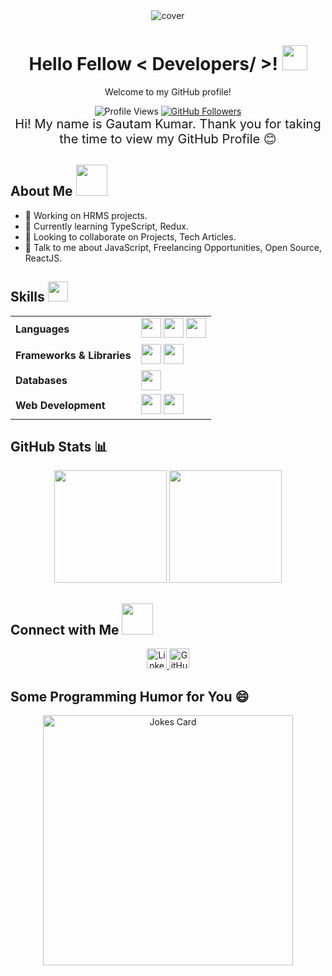 <div align="center">
  <img src="https://miro.medium.com/max/1444/1*Z5-lWkyzcRB5ahgm9qyxvg.png" alt="cover" />
</div>

<h1 align="center"> Hello Fellow < Developers/ >! <img src="https://raw.githubusercontent.com/MartinHeinz/MartinHeinz/master/wave.gif" width="40px"> </h1>
<p align="center">Welcome to my GitHub profile!</p>

<div align="center">
  <img src="https://visitor-badge.glitch.me/badge?page_id=Gautamkum-ar.Gautamkum-ar" alt="Profile Views" />
  <a href="https://github.com/Gautamkum-ar">
    <img src="https://img.shields.io/github/followers/Gautamkum-ar?label=Follow&style=social" alt="GitHub Followers" />
  </a>
</div>

<div align="center" style="font-size: 20px;">
  Hi! My name is Gautam Kumar. Thank you for taking the time to view my GitHub Profile 😊
</div>

<h2> About Me <img src="https://media0.giphy.com/media/KDDpcKigbfFpnejZs6/giphy.gif" width="50px"> </h2>

<ul>
  <li>🔭 Working on HRMS projects.</li>
  <li>🌱 Currently learning TypeScript, Redux.</li>
  <li>👯 Looking to collaborate on Projects, Tech Articles.</li>
  <li>💬 Talk to me about JavaScript, Freelancing Opportunities, Open Source, ReactJS.</li>
</ul>

<h2> Skills <img src="https://media2.giphy.com/media/QssGEmpkyEOhBCb7e1/giphy.gif" width="32px"> </h2>

<table>
  <tr>
    <td><b>Languages</b></td>
    <td>
      <img src="https://raw.githubusercontent.com/rahulbanerjee26/githubAboutMeGenerator/main/icons/javascript.svg" width="32px"> 
      <img src="https://raw.githubusercontent.com/rahulbanerjee26/githubAboutMeGenerator/main/icons/c.svg" width="32px">
      <img src="https://raw.githubusercontent.com/rahulbanerjee26/githubAboutMeGenerator/main/icons/cpp.svg" width="32px">
    </td>
  </tr>
  <tr>
    <td><b>Frameworks & Libraries</b></td>
    <td>
      <img src="https://raw.githubusercontent.com/rahulbanerjee26/githubAboutMeGenerator/main/icons/reactjs.svg" width="32px"> 
      <img src="https://raw.githubusercontent.com/rahulbanerjee26/githubAboutMeGenerator/main/icons/pytorch.svg" width="32px">
    </td>
  </tr>
  <tr>
    <td><b>Databases</b></td>
    <td>
      <img src="https://raw.githubusercontent.com/rahulbanerjee26/githubAboutMeGenerator/main/icons/sqlite.svg" width="32px">
    </td>
  </tr>
  <tr>
    <td><b>Web Development</b></td>
    <td>
      <img src="https://raw.githubusercontent.com/rahulbanerjee26/githubAboutMeGenerator/main/icons/html.svg" width="32px">
      <img src="https://raw.githubusercontent.com/rahulbanerjee26/githubAboutMeGenerator/main/icons/css.svg" width="32px">
    </td>
  </tr>
</table>

<h2>GitHub Stats 📊</h2>

<div align="center">
  <img height="180em" src="https://github-readme-stats.vercel.app/api?username=Gautamkum-ar&show_icons=true&theme=radical&count_private=true" />
  <img height="180em" src="https://github-readme-stats.vercel.app/api/top-langs/?username=Gautamkum-ar&layout=compact&theme=radical" />
</div>

<h2> Connect with Me <img src='https://raw.githubusercontent.com/ShahriarShafin/ShahriarShafin/main/Assets/handshake.gif' width="50px"> </h2>

<p align="center">
  <a href="https://www.linkedin.com/in/gautam-kumar-7b9933251/">
    <img src="https://raw.githubusercontent.com/rahulbanerjee26/githubAboutMeGenerator/main/icons/linked-in-alt.svg" width="32px" alt="LinkedIn">
  </a>
  <a href="https://www.github.com/Gautamkum-ar">
    <img src="https://raw.githubusercontent.com/rahulbanerjee26/githubAboutMeGenerator/main/icons/github.svg" width="32px" alt="GitHub">
  </a>
</p>

<h2>Some Programming Humor for You 😄</h2>

<p align="center">
  <img src="https://readme-jokes.vercel.app/api?theme=radical" width="400px" alt="Jokes Card">
</p>
